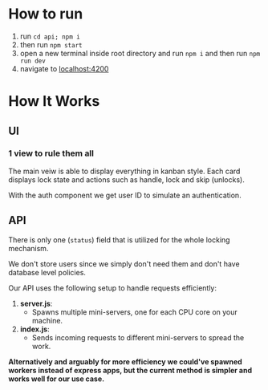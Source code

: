 # How to run

1. run `cd api; npm i`
2. then run `npm start`
3. open a new terminal inside root directory and run `npm i` and then run `npm run dev`
4. navigate to [localhost:4200](http://localhost:4200)

# How It Works

## UI

### 1 view to rule them all

The main veiw is able to display everything in kanban style. Each card displays lock state and actions such as handle, lock and skip (unlocks).

With the auth component we get user ID to simulate an authentication.


## API

There is only one (`status`) field that is utilized for the whole locking mechanism.

We don't store users since we simply don't need them and don't have database level policies.

Our API uses the following setup to handle requests efficiently:

1. **server.js**:
   - Spawns multiple mini-servers, one for each CPU core on your machine.
2. **index.js**:
   - Sends incoming requests to different mini-servers to spread the work.


**Alternatively and arguably for more efficiency we could've spawned workers instead of express apps, but the current method is simpler and works well for our use case.**
